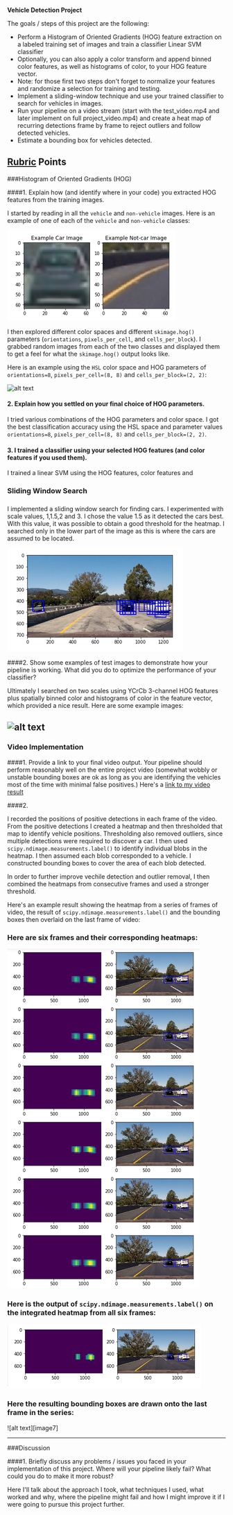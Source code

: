 
**Vehicle Detection Project**

The goals / steps of this project are the following:

* Perform a Histogram of Oriented Gradients (HOG) feature extraction on a labeled training set of images and train a classifier Linear SVM classifier
* Optionally, you can also apply a color transform and append binned color features, as well as histograms of color, to your HOG feature vector. 
* Note: for those first two steps don't forget to normalize your features and randomize a selection for training and testing.
* Implement a sliding-window technique and use your trained classifier to search for vehicles in images.
* Run your pipeline on a video stream (start with the test_video.mp4 and later implement on full project_video.mp4) and create a heat map of recurring detections frame by frame to reject outliers and follow detected vehicles.
* Estimate a bounding box for vehicles detected.

[//]: # (Image References)
[image1]: ./examples/car_not_car.PNG
[image2]: ./examples/HOG_example.PNG
[image3]: ./examples/sliding_windows.PNG
[image4]: ./examples/sliding_window.PNG
[image5]: ./examples/bboxes_and_heat.PNG
[image6]: ./examples/integrateddetection.PNG

[video1]: ./project_video.mp4

## [Rubric](https://review.udacity.com/#!/rubrics/513/view) Points



###Histogram of Oriented Gradients (HOG)

####1. Explain how (and identify where in your code) you extracted HOG features from the training images.

I started by reading in all the `vehicle` and `non-vehicle` images.  Here is an example of one of each of the `vehicle` and `non-vehicle` classes:

![Example of a vehicle image and a non-vehicle image][image1]

I then explored different color spaces and different `skimage.hog()` parameters (`orientations`, `pixels_per_cell`, and `cells_per_block`).  I grabbed random images from each of the two classes and displayed them to get a feel for what the `skimage.hog()` output looks like.

Here is an example using the `HSL` color space and HOG parameters of `orientations=8`, `pixels_per_cell=(8, 8)` and `cells_per_block=(2, 2)`:


![alt text][image2]

#### 2. Explain how you settled on your final choice of HOG parameters.

I tried various combinations of the HOG parameters and color space. I got the best classification accuracy using the HSL space and parameter values `orientations=8`, `pixels_per_cell=(8, 8)` and `cells_per_block=(2, 2)`.

#### 3. I trained a classifier using your selected HOG features (and color features if you used them).

I trained a linear SVM using the HOG features, color features and

### Sliding Window Search

### 
I implemented a sliding window search for finding cars. I experimented with scale values, 1,1.5,2 and 3. I chose the value 1.5 as it detected the cars best. With this value, it was possible to obtain a good threshold for the heatmap. I searched only in the lower part of the image as this is where the cars are assumed to be located. 



![alt text][image3]

####2. Show some examples of test images to demonstrate how your pipeline is working.  What did you do to optimize the performance of your classifier?

Ultimately I searched on two scales using YCrCb 3-channel HOG features plus spatially binned color and histograms of color in the feature vector, which provided a nice result.  Here are some example images:

![alt text][image4]
---

### Video Implementation

####1. Provide a link to your final video output.  Your pipeline should perform reasonably well on the entire project video (somewhat wobbly or unstable bounding boxes are ok as long as you are identifying the vehicles most of the time with minimal false positives.)
Here's a [link to my video result](./project_video.mp4)


####2. 

I recorded the positions of positive detections in each frame of the video.  From the positive detections I created a heatmap and then thresholded that map to identify vehicle positions. Thresholding also removed outliers, since multiple detections were required to discover a car.  I then used `scipy.ndimage.measurements.label()` to identify individual blobs in the heatmap. I then assumed each blob corresponded to a vehicle.  I constructed bounding boxes to cover the area of each blob detected.  

In order to further improve vechile detection and outlier removal, I then combined the heatmaps from consecutive frames and used a stronger threshold.

Here's an example result showing the heatmap from a series of frames of video, the result of `scipy.ndimage.measurements.label()` and the bounding boxes then overlaid on the last frame of video:

### Here are six frames and their corresponding heatmaps:

![alt text][image5]

### Here is the output of `scipy.ndimage.measurements.label()` on the integrated heatmap from all six frames:
![alt text][image6]

### Here the resulting bounding boxes are drawn onto the last frame in the series:
![alt text][image7]



---

###Discussion

####1. Briefly discuss any problems / issues you faced in your implementation of this project.  Where will your pipeline likely fail?  What could you do to make it more robust?

Here I'll talk about the approach I took, what techniques I used, what worked and why, where the pipeline might fail and how I might improve it if I were going to pursue this project further.  

